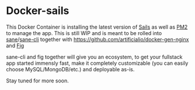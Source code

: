 Docker-sails
============

This Docker Container is installing the latest version of [Sails](http://sailsjs.org/) as well as [PM2](https://github.com/Unitech/PM2) to manage the app.
This is still WIP and is meant to be rolled into [sane](https://github.com/artificialio/sane)/[sane-cli](https://github.com/artificialio/sane-cli) together with https://github.com/artificialio/docker-gen-nginx and [Fig](http://www.fig.sh/)

sane-cli and fig together will give you an ecosystem, to get your fullstack app started immensly fast, make it completely customizable (you can easily choose MySQL/MongoDB/etc.) and deployable as-is.

Stay tuned for more soon.